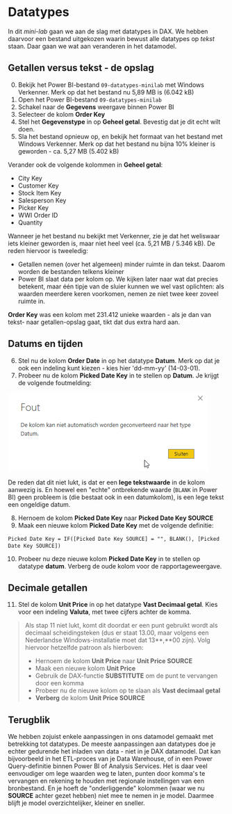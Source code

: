 # Datatypes

In dit *mini-lab* gaan we aan de slag met datatypes in DAX. We hebben daarvoor een bestand uitgekozen waarin bewust alle datatypes op *tekst* staan. Daar gaan we wat aan veranderen in het datamodel.

## Getallen versus tekst - de opslag

0. Bekijk het Power BI-bestand `09-datatypes-minilab` met Windows Verkenner. Merk op dat het bestand nu 5,89 MB is (6.042 kB)
1. Open het Power BI-bestand `09-datatypes-minilab`
2. Schakel naar de **Gegevens** weergave binnen Power BI
3. Selecteer de kolom **Order Key**
4. Stel het **Gegevenstype** in op **Geheel getal**. Bevestig dat je dit echt wilt doen.
5. Sla het bestand opnieuw op, en bekijk het formaat van het bestand met Windows Verkenner. Merk op dat het bestand nu bijna 10% kleiner is geworden - ca. 5,27 MB (5.402 kB)

Verander ook de volgende kolommen in **Geheel getal**:

* City Key
* Customer Key
* Stock Item Key
* Salesperson Key
* Picker Key
* WWI Order ID
* Quantity

Wanneer je het bestand nu bekijkt met Verkenner, zie je dat het weliswaar iets kleiner geworden is, maar niet heel veel (ca. 5,21 MB / 5.346 kB). De reden hiervoor is tweeledig:

* Getallen nemen (over het algemeen) minder ruimte in dan tekst. Daarom worden de bestanden telkens kleiner
* Power BI slaat data per kolom op. We kijken later naar wat dat precies betekent, maar één tipje van de sluier kunnen we wel vast oplichten: als waarden meerdere keren voorkomen, nemen ze niet twee keer zoveel ruimte in.

**Order Key** was een kolom met 231.412 unieke waarden - als je dan van tekst- naar getallen-opslag gaat, tikt dat dus extra hard aan.

## Datums en tijden

6. Stel nu de kolom **Order Date** in op het datatype **Datum**. Merk op dat je ook een indeling kunt kiezen - kies hier 'dd-mm-yy' (14-03-01).
7. Probeer nu de kolom **Picked Date Key** in te stellen op **Datum**. Je krijgt de volgende foutmelding:

![Foutmelding - datum omzetten kan niet](img/10-02-datumwerktniet.png)

De reden dat dit niet lukt, is dat er een **lege tekstwaarde** in de kolom aanwezig is. En hoewel een "echte" ontbrekende waarde (`BLANK` in Power BI) geen probleem is (die bestaat ook in een datumkolom), is een lege tekst een ongeldige datum.

8. Hernoem de kolom **Picked Date Key** naar **Picked Date Key SOURCE**
9. Maak een nieuwe kolom **Picked Date Key** met de volgende definitie:

```dax
Picked Date Key = IF([Picked Date Key SOURCE] = "", BLANK(), [Picked Date Key SOURCE])
```

10. Probeer nu deze nieuwe kolom **Picked Date Key** in te stellen op datatype **datum**. Verberg de oude kolom voor de rapportageweergave.

## Decimale getallen

11. Stel de kolom **Unit Price** in op het datatype **Vast Decimaal getal**. Kies voor een indeling **Valuta**, met twee cijfers achter de komma.

> Als stap 11 niet lukt, komt dit doordat er een punt gebruikt wordt als decimaal scheidingsteken (dus er staat 13.00, maar volgens een Nederlandse Windows-installatie moet dat 13**,**00 zijn). Volg hiervoor hetzelfde patroon als hierboven:
>
> * Hernoem de kolom **Unit Price** naar **Unit Price SOURCE**
> * Maak een nieuwe kolom **Unit Price**
> * Gebruik de DAX-functie **SUBSTITUTE** om de punt te vervangen door een komma
> * Probeer nu de nieuwe kolom op te slaan als **Vast decimaal getal**
> * **Verberg** de kolom **Unit Price SOURCE**
>

## Terugblik

We hebben zojuist enkele aanpassingen in ons datamodel gemaakt met betrekking tot datatypes. De meeste aanpassingen aan datatypes doe je echter gedurende het inladen van data - niet in je DAX datamodel. Dat kan bijvoorbeeld in het ETL-proces van je Data Warehouse, of in een Power Query-definitie binnen Power BI of Analysis Services. Het is daar veel eenvoudiger om lege waarden weg te laten, punten door komma's te vervangen en rekening te houden met regionale instellingen van een bronbestand. En je hoeft de "onderliggende" kolommen (waar we nu **SOURCE** achter gezet hebben) niet mee te nemen in je model. Daarmee blijft je model overzichtelijker, kleiner en sneller.
